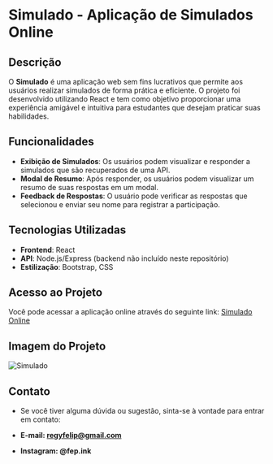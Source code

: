 # Simulado - Aplicação de Simulados Online

## Descrição
O **Simulado** é uma aplicação web sem fins lucrativos que permite aos usuários realizar simulados de forma prática e eficiente. O projeto foi desenvolvido utilizando React e tem como objetivo proporcionar uma experiência amigável e intuitiva para estudantes que desejam praticar suas habilidades.

## Funcionalidades
- **Exibição de Simulados**: Os usuários podem visualizar e responder a simulados que são recuperados de uma API.
- **Modal de Resumo**: Após responder, os usuários podem visualizar um resumo de suas respostas em um modal.
- **Feedback de Respostas**: O usuário pode verificar as respostas que selecionou e enviar seu nome para registrar a participação.

## Tecnologias Utilizadas
- **Frontend**: React
- **API**: Node.js/Express (backend não incluído neste repositório)
- **Estilização**: Bootstrap, CSS

## Acesso ao Projeto
Você pode acessar a aplicação online através do seguinte link: [Simulado Online](https://cconcurseiro.up.railway.app/)

## Imagem do Projeto
![Simulado](github/img/Macbook-Air-localhost-2xivodw9mq5dj1.gif)

## Contato
- Se você tiver alguma dúvida ou sugestão, sinta-se à vontade para entrar em contato:

- **E-mail: regyfelip@gmail.com**
- **Instagram: @fep.ink**
